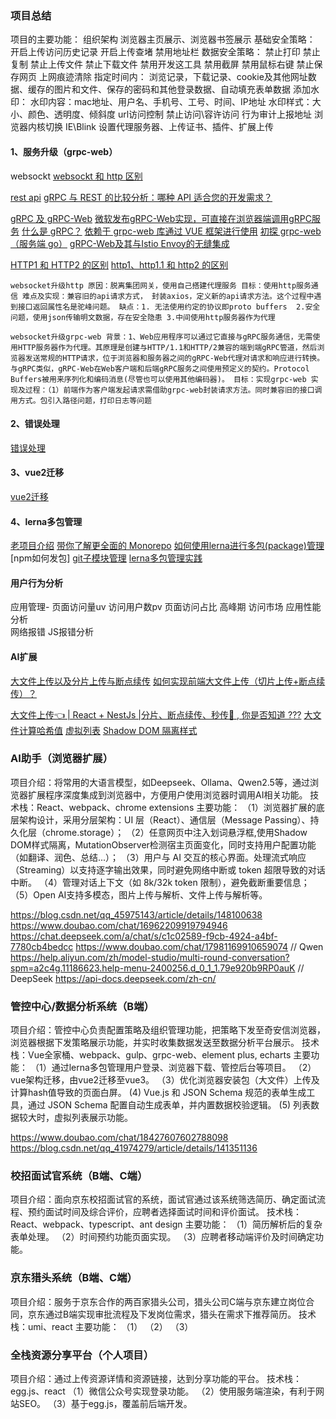 ### 项目总结
项目的主要功能：
  组织架构
  浏览器主页展示、浏览器书签展示
  基础安全策略： 
     开启上传访问历史记录
     开启上传查堵
     禁用地址栏
  数据安全策略：
     禁止打印
     禁止复制
     禁止上传文件
     禁止下载文件
     禁用开发这工具
     禁用截屏
     禁用鼠标右键
     禁止保存网页
  上网痕迹清除
     指定时间内： 浏览记录，下载记录、cookie及其他网址数据、缓存的图片和文件、保存的密码和其他登录数据、自动填充表单数据
  添加水印：
      水印内容：mac地址、用户名、手机号、工号、时间、IP地址
      水印样式：大小、颜色、透明度、倾斜度
  url访问控制
      禁止访问\容许访问
  行为审计上报地址
  浏览器内核切换
      IE\Blink
  设置代理服务器、上传证书、插件、扩展上传
     
#### 1、服务升级（grpc-web）
websockt
[websockt 和 http 区别](http://www.360doc.com/content/23/0815/22/19586419_1092642587.shtml)

[rest api](https://segmentfault.com/a/1190000040811858)
[gRPC 与 REST 的比较分析：哪种 API 适合您的开发需求？](https://developer.aliyun.com/article/1569137)

[gRPC 及 gRPC-Web](https://blog.csdn.net/Papaya_shun/article/details/108279534?utm_medium=distribute.pc_relevant.none-task-blog-2~default~baidujs_baidulandingword~default-1-108279534-blog-131574847.235^v43^pc_blog_bottom_relevance_base9&spm=1001.2101.3001.4242.2&utm_relevant_index=4)
[微软发布gRPC-Web实现，可直接在浏览器端调用gRPC服务](https://cloud.tencent.com/developer/news/656308)
[什么是 gRPC？](https://info.support.huawei.com/info-finder/encyclopedia/zh/gRPC.html)
[依赖于 grpc-web 库通过 VUE 框架进行使用](https://www.jianshu.com/p/f6f70640522c)
[初探 grpc-web（服务端 go）](https://blog.csdn.net/qq_43437334/article/details/114502010)
[gRPC-Web及其与Istio Envoy的无缝集成](https://blog.csdn.net/luo15242208310/article/details/122840368)

[HTTP1 和 HTTP2 的区别](https://blog.csdn.net/weixin_40300870/article/details/127305593)
[http1、http1.1 和 http2 的区别](https://www.jianshu.com/p/b6a7632db8bb)

``
websocket升级http
原因：脱离集团网关，使用自己搭建代理服务
目标：使用http服务通信
难点及实现：兼容旧的api请求方式， 封装axios，定义新的api请求方法。这个过程中遇到接口返回属性名是驼峰问题。
缺点：1. 无法使用约定的协议即proto buffers  2.安全问题，使用json传输明文数据，存在安全隐患 3.中间使用http服务器作为代理
``

``
websocket升级grpc-web
背景：1、Web应用程序可以通过它直接与gRPC服务通信，无需使用HTTP服务器作为代理。其原理是创建与HTTP/1.1和HTTP/2兼容的端到端gRPC管道，然后浏览器发送常规的HTTP请求，位于浏览器和服务器之间的gRPC-Web代理对请求和响应进行转换。与gRPC类似，gRPC-Web在Web客户端和后端gRPC服务之间使用预定义的契约。Protocol Buffers被用来序列化和编码消息(尽管也可以使用其他编码器)。
目标：实现grpc-web
实现及过程：（1）前端作为客户端发起请求需借助grpc-web封装请求方法。同时兼容旧的接口调用方式。包引入路径问题，打印日志等问题
``



#### 2、错误处理
[错误处理](https://cbb.rd.qianxin-inc.cn/api-workspace/error-handler-doc/)


#### 3、vue2迁移
[vue2迁移](https://v3-migration.vuejs.org/zh/breaking-changes/transition-as-root.html)

#### 4、lerna多包管理
[老项目介绍](https://yundocs.qianxin-inc.cn/weboffice/l/cew1Za7FQSmi?timestamp=1712472298688)
[带你了解更全面的 Monorepo](https://article.juejin.cn/post/7215886869199896637)
[如何使用lerna进行多包(package)管理](https://juejin.cn/post/7054440842622140424#heading-8)
[npm如何发包]
[git子模块管理](https://git-scm.com/book/zh/v2/Git-%E5%B7%A5%E5%85%B7-%E5%AD%90%E6%A8%A1%E5%9D%97)
[lerna多包管理实践](https://juejin.cn/post/6844904194999058440)


#### 用户行为分析
应用管理- 页面访问量uv  访问用户数pv   页面访问占比 高峰期  访问市场
应用性能分析  
网络报错
JS报错分析

#### AI扩展
[大文件上传以及分片上传与断点续传](https://blog.csdn.net/qq_35732986/article/details/143715511)
[如何实现前端大文件上传（切片上传+断点续传）？](https://juejin.cn/post/7493065544183414819#heading-6)


[大文件上传👈 | React + NestJs |分片、断点续传、秒传🚀 , 你是否知道 ???](https://juejin.cn/post/7467232164900438070)
[大文件计算哈希值]()
[虚拟列表]()
[Shadow DOM 隔离样式]()


### AI助手（浏览器扩展）
项目介绍：将常用的大语言模型，如Deepseek、Ollama、Qwen2.5等，通过浏览器扩展程序深度集成到浏览器中，方便用户使用浏览器时调用AI相关功能。
技术栈：React、webpack、chrome extensions
主要功能：
（1）浏览器扩展的底层架构设计，采用分层架构：UI 层（React）、通信层（Message Passing）、持久化层（chrome.storage）；
（2）任意网页中注入划词悬浮框,使用Shadow DOM样式隔离，MutationObserver检测宿主页面变化，同时支持用户配置功能（如翻译、润色、总结...）；
（3）用户与 AI 交互的核心界面。处理流式响应（Streaming）以支持逐字输出效果，同时避免网络中断或 token 超限导致的对话中断。
（4）管理对话上下文（如 8k/32k token 限制），避免截断重要信息；
（5）Open AI支持多模态，图片上传与解析、文件上传与解析等。

https://blog.csdn.net/qq_45975143/article/details/148100638
https://www.doubao.com/chat/16962209919794946
https://chat.deepseek.com/a/chat/s/c1c02589-f9cb-4924-a4bf-7780cb4bedcc
https://www.doubao.com/chat/17981169910659074
// Qwen
https://help.aliyun.com/zh/model-studio/multi-round-conversation?spm=a2c4g.11186623.help-menu-2400256.d_0_1_1.79e920b9RP0auK
// DeepSeek
https://api-docs.deepseek.com/zh-cn/

### 管控中心/数据分析系统（B端）
项目介绍：管控中心负责配置策略及组织管理功能，把策略下发至奇安信浏览器，浏览器根据下发策略展示功能，并实时收集数据发送至数据分析平台展示。
技术栈：Vue全家桶、webpack、gulp、grpc-web、element plus, echarts
主要功能：
（1）通过lerna多包管理用户登录、浏览器下载、管控后台等项目。
（2）vue架构迁移，由vue2迁移至vue3。
（3）优化浏览器安装包（大文件）上传及计算hash值导致的页面白屏。
 (4) Vue.js 和 JSON Schema 规范的表单生成工具，通过 JSON Schema 配置自动生成表单，并内置数据校验逻辑。
 (5) 列表数据较大时，虚拟列表展示功能。

 https://www.doubao.com/chat/18427607602788098
 https://blog.csdn.net/qq_41974279/article/details/141351136



### 校招面试官系统（B端、C端）
项目介绍：面向京东校招面试官的系统，面试官通过该系统筛选简历、确定面试流程、预约面试时间及综合评价，应聘者选择面试时间和评价面试。
技术栈：React、webpack、typescript、ant design
主要功能：
（1）简历解析后的复杂表单处理。
（2）时间预约功能页面实现。
（3）应聘者移动端评价及时间确定功能。

### 京东猎头系统（B端、C端）
项目介绍：服务于京东合作的两百家猎头公司，猎头公司C端与京东建立岗位合同，京东通过B端实现审批流程及下发岗位需求，猎头在需求下推荐简历。
技术栈：umi、react
主要功能：
（1）
（2）
（3）

### 全栈资源分享平台（个人项目）
项目介绍：通过上传资源详情和资源链接，达到分享功能的平台。
技术栈：egg.js、react
（1）微信公众号实现登录功能。
（2）使用服务端渲染，有利于网站SEO。
（3）基于egg.js，覆盖前后端开发。

